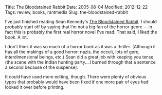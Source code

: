 Title: The Bloodstained Rabbit
Date: 2005-08-04
Modified: 2012-12-22
Tags: review, books, rantmedia
Slug: the-bloodstained-rabbit

I've just finished reading Sean Kennedy's <a href="http://www.darkatlas.com/writing-rabbit.php" >The Bloodstained Rabbit</a>. I should probably start off by saying that I'm not a big fan of the horror genre -- in fact this is probably the first real horror novel I've read. That said, I liked the book. A lot.

I don't think it was so much of a horror book as it was a thriller. (Although it has all the makings of a good horror: nazis, the occult, lots of gore, interdimensional beings, etc.) Sean did a great job with keeping you tense (the scene with the Indian hunting party....I burned through that a sentence a second because of the suspense).

It could have used more editing, though. There were plenty of obvious typos that probably would have been fixed if one more pair of eyes had looked it over before printing.
